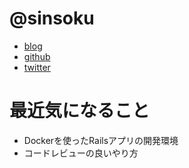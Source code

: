 # @sinsoku

* [blog](http://sinsoku.hatenablog.com/)
* [github](https://github.com/sinsoku)
* [twitter](https://twitter.com/sinsoku_listy)

# 最近気になること

* Dockerを使ったRailsアプリの開発環境
* コードレビューの良いやり方
